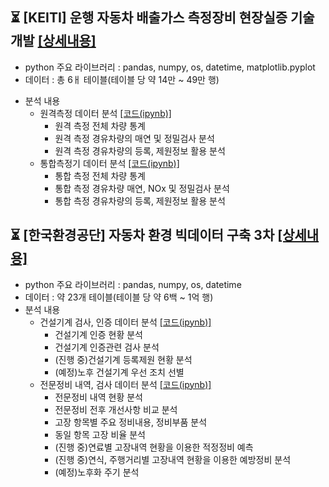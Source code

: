 ## ⏳	[KEITI] 운행 자동차 배출가스 측정장비 현장실증 기술개발 [[상세내용]](https://github.com/kbjung/wabotech/tree/main/processing#readme)
- python 주요 라이브러리 : pandas, numpy, os, datetime, matplotlib.pyplot
- 데이터 : 총 6ㅐ 테이블(테이블 당 약 14만 ~ 49만 행)
+ 분석 내용
  - 원격측정 데이터 분석 [[코드(ipynb)]](https://github.com/kbjung/wabotech/blob/main/processing/multi_road/analysis2_1_3.ipynb)
    - 원격 측정 전체 차량 통계
    - 원격 측정 경유차량의 매연 및 정밀검사 분석
    - 원격 측정 경유차량의 등록, 제원정보 활용 분석
  - 통합측정기 데이터 분석 [[코드(ipynb)]](https://github.com/kbjung/wabotech/blob/main/processing/multi_road/analysis2_2_2_.ipynb)
    - 통합 측정 전체 차량 통계
    - 통합 측정 경유차량 매연, NOx 및 정밀검사 분석
    - 통합 측정 경유차량의 등록, 제원정보 활용 분석

## ⏳ [한국환경공단] 자동차 환경 빅데이터 구축 3차 [[상세내용]](https://github.com/kbjung/wabotech/tree/main/processing/car_big_data3)
- python 주요 라이브러리 : pandas, numpy, os, datetime
- 데이터 : 약 23개 테이블(테이블 당 약 6백 ~ 1억 행)
- 분석 내용
  - 건설기계 검사, 인증 데이터 분석 [[코드(ipynb)]](https://github.com/kbjung/wabotech/blob/main/processing/car_big_data3/an/big3_BD02.ipynb)
    - 건설기계 인증 현황 분석
    - 건설기계 인증관련 검사 분석
    - (진행 중)건설기계 등록제원 현황 분석
    - (예정)노후 건설기계 우선 조치 선별
  - 전문정비 내역, 검사 데이터 분석 [[코드(ipynb)]](https://github.com/kbjung/wabotech/blob/main/processing/car_big_data3/an/big3_BD04.ipynb)
    - 전문정비 내역 현황 분석
    - 전문정비 전후 개선사항 비교 분석
    - 고장 항목별 주요 정비내용, 정비부품 분석
    - 동일 항목 고장 비율 분석
    - (진행 중)연료별 고장내역 현황을 이용한 적정정비 예측
    - (진행 중)연식, 주행거리별 고장내역 현황을 이용한 예방정비 분석
    - (예정)노후화 주기 분석
